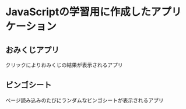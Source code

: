 # JavaScriptの学習用に作成したアプリケーション
## おみくじアプリ
クリックによりおみくじの結果が表示されるアプリ
## ビンゴシート
ページ読み込みのたびにランダムなビンゴシートが表示されるアプリ